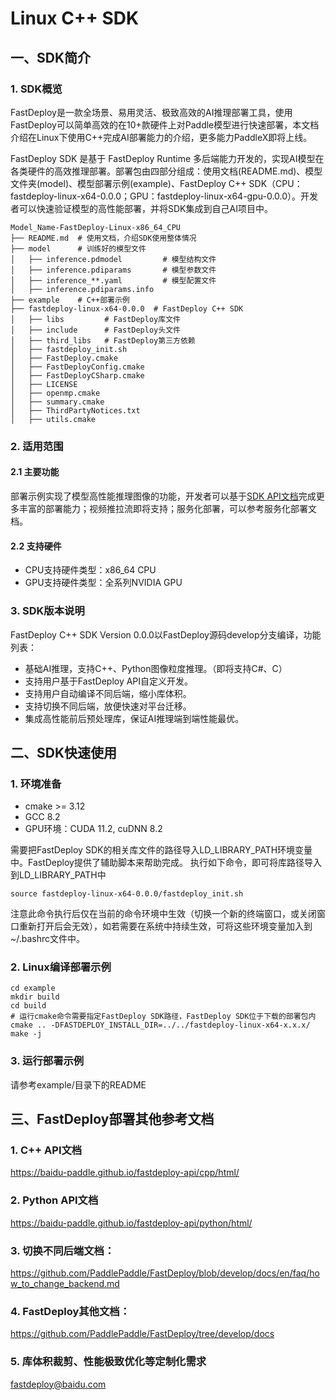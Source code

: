 # Linux C++ SDK

## 一、SDK简介

### 1. SDK概览

FastDeploy是一款全场景、易用灵活、极致高效的AI推理部署工具，使用FastDeploy可以简单高效的在10+款硬件上对Paddle模型进行快速部署，本文档介绍在Linux下使用C++完成AI部署能力的介绍，更多能力PaddleX即将上线。

FastDeploy SDK 是基于 FastDeploy Runtime 多后端能力开发的，实现AI模型在各类硬件的高效推理部署。部署包由四部分组成：使用文档(README.md)、模型文件夹(model)、模型部署示例(example)、FastDeploy C++ SDK（CPU：fastdeploy-linux-x64-0.0.0；GPU：fastdeploy-linux-x64-gpu-0.0.0）。开发者可以快速验证模型的高性能部署，并将SDK集成到自己AI项目中。

```
Model_Name-FastDeploy-Linux-x86_64_CPU
├── README.md  # 使用文档，介绍SDK使用整体情况
├── model      # 训练好的模型文件
│   ├── inference.pdmodel         # 模型结构文件
│   ├── inference.pdiparams       # 模型参数文件
│   ├── inference_**.yaml         # 模型配置文件
│   ├── inference.pdiparams.info  
├── example    # C++部署示例
├── fastdeploy-linux-x64-0.0.0  # FastDeploy C++ SDK
│   ├── libs         # FastDeploy库文件
│   ├── include      # FastDeploy头文件
│   ├── third_libs   # FastDeploy第三方依赖
│   ├── fastdeploy_init.sh
│   ├── FastDeploy.cmake
│   ├── FastDeployConfig.cmake
│   ├── FastDeployCSharp.cmake
│   ├── LICENSE
│   ├── openmp.cmake
│   ├── summary.cmake
│   ├── ThirdPartyNotices.txt
│   ├── utils.cmake
```

### 2. 适用范围

#### 2.1 主要功能

部署示例实现了模型高性能推理图像的功能，开发者可以基于[SDK API文档](https://baidu-paddle.github.io/fastdeploy-api/cpp/html/)完成更多丰富的部署能力；视频推拉流即将支持；服务化部署，可以参考服务化部署文档。

#### 2.2 支持硬件

- CPU支持硬件类型：x86_64 CPU
- GPU支持硬件类型：全系列NVIDIA GPU

### 3. SDK版本说明

FastDeploy C++ SDK Version 0.0.0以FastDeploy源码develop分支编译，功能列表：
* 基础AI推理，支持C++、Python图像粒度推理。（即将支持C#、C）
* 支持用户基于FastDeploy API自定义开发。
* 支持用户自动编译不同后端，缩小库体积。
* 支持切换不同后端，放便快速对平台迁移。
* 集成高性能前后预处理库，保证AI推理端到端性能最优。


## 二、SDK快速使用

### 1. 环境准备

- cmake >= 3.12
- GCC 8.2
- GPU环境：CUDA 11.2, cuDNN 8.2

需要把FastDeploy SDK的相关库文件的路径导入LD_LIBRARY_PATH环境变量中。FastDeploy提供了辅助脚本来帮助完成。
执行如下命令，即可将库路径导入到LD_LIBRARY_PATH中
```
source fastdeploy-linux-x64-0.0.0/fastdeploy_init.sh
```
注意此命令执行后仅在当前的命令环境中生效（切换一个新的终端窗口，或关闭窗口重新打开后会无效），如若需要在系统中持续生效，可将这些环境变量加入到~/.bashrc文件中。

### 2. Linux编译部署示例

```
cd example
mkdir build
cd build
# 运行cmake命令需要指定FastDeploy SDK路径，FastDeploy SDK位于下载的部署包内
cmake .. -DFASTDEPLOY_INSTALL_DIR=../../fastdeploy-linux-x64-x.x.x/
make -j
```

### 3. 运行部署示例

请参考example/目录下的README

## 三、FastDeploy部署其他参考文档

### 1. C++ API文档
https://baidu-paddle.github.io/fastdeploy-api/cpp/html/

### 2. Python API文档
https://baidu-paddle.github.io/fastdeploy-api/python/html/

### 3. 切换不同后端文档：
https://github.com/PaddlePaddle/FastDeploy/blob/develop/docs/en/faq/how_to_change_backend.md

### 4. FastDeploy其他文档：
https://github.com/PaddlePaddle/FastDeploy/tree/develop/docs

### 5. 库体积裁剪、性能极致优化等定制化需求
fastdeploy@baidu.com
